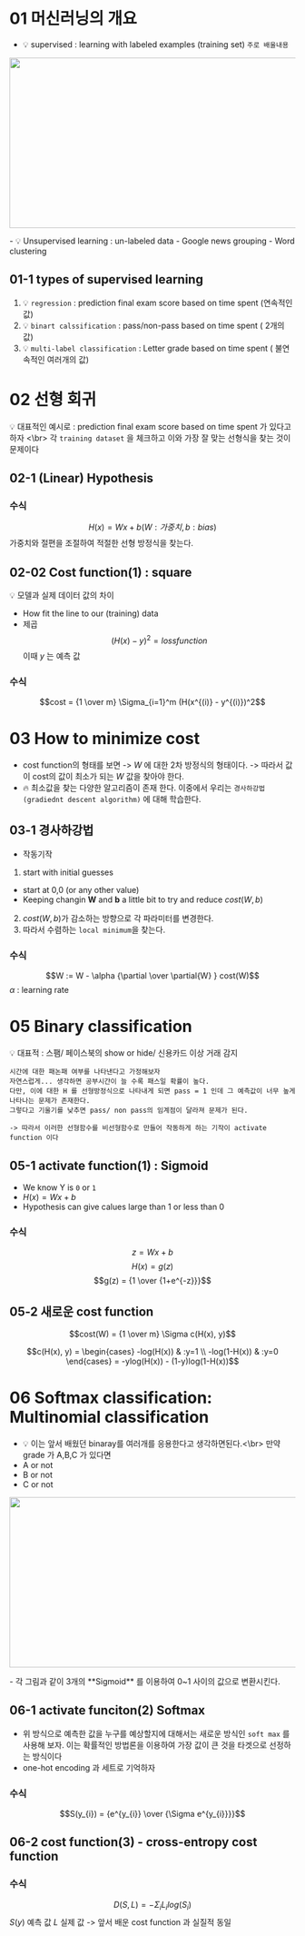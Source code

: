

# 01 머신러닝의 개요
 - 💡 supervised : learning with labeled examples (training set) `주로 배울내용`
<p align='center'><img src="https://user-images.githubusercontent.com/118495946/214555562-b7df5d97-b9e8-471a-9989-0a9dc50ae727.jpeg" width="600" height="300"/></p>
 -  💡 Unsupervised learning : un-labeled data
  - Google news grouping
  - Word clustering

## 01-1 types of supervised learning
1. 💡 `regression` : prediction final exam score based on time spent (연속적인 값)
2. 💡 `binart calssification` : pass/non-pass based on time spent ( 2개의 값)
3. 💡 `multi-label classification` : Letter grade based on time spent ( 불연속적인 여러개의 값)

# 02 선형 회귀
💡 대표적인 예시로 : prediction final exam score based on time spent 가 있다고 하자 <\br>
각 `training dataset` 을 체크하고 이와 가장 잘 맞는 선형식을 찾는 것이 문제이다

## 02-1 (Linear) Hypothesis
### 수식
$$H(x) = Wx + b (W : 가중치, b: bias)$$
가중치와 절편을 조절하여 적절한 선형 방정식을 찾는다.

## 02-02 Cost function(1) : square
 💡 모델과 실제 데이터 값의 차이
 - How fit the line to our (training) data
 - 제곱
$$(H(x) - y )^{2} = loss function $$
이때 $y$ 는 예측 값
### 수식
$$cost = {1 \over m} \Sigma_{i=1}^m (H(x^{(i)} - y^{(i)})^2$$


# 03 How to minimize cost
- cost function의 형태를 보면 -> $W$ 에 대한 2차 방정식의 형태이다. -> 따라서 값이 cost의 값이 최소가 되는 $W$ 값을 찾아야 한다.
- 🔥 최소값을 찾는 다양한 알고리즘이 존재 한다. 이중에서 우리는 `경사하강법(gradiednt descent algorithm)` 에 대해 학습한다. 

## 03-1 경사하강법
- 작동기작
1. start with initial guesses
 - start at 0,0 (or any other value)
 - Keeping changin **W** and **b** a little bit to try and reduce $cost(W, b)$
2. $cost(W, b)$가 감소하는 방향으로 각 파라미터를 변경한다.
3. 따라서 수렴하는 `local minimum`을 찾는다.

### 수식
$$W := W - \alpha {\partial \over \partial{W} } cost(W)$$
$\alpha$ : learning rate


# 05 Binary classification
💡 대표적 : 스팸/ 페이스북의 show or hide/ 신용카드 이상 거래 감지
```
시간에 대한 패논패 여부를 나타낸다고 가정해보자
자연스럽게... 생각하면 공부시간이 늘 수록 패스일 확률이 높다.
다만, 이에 대한 H 를 선형방정식으로 나타내게 되면 pass = 1 인데 그 예측값이 너무 높게 나타나는 문제가 존재한다.
그렇다고 기울기를 낮추면 pass/ non pass의 임계점이 달라져 문제가 된다.

-> 따라서 이러한 선형함수를 비선형함수로 만들어 작동하게 하는 기작이 activate function 이다
```

## 05-1 activate function(1) : Sigmoid
- We know Y is `0` or `1` 
 - $H(x) = Wx + b$
- Hypothesis can give calues large than 1 or less than 0

### 수식
$$z = Wx + b$$
$$H(x) = g(z)$$
$$g(z) = {1 \over {1+e^{-z}}}$$

## 05-2 새로운 cost function
$$cost(W) = {1 \over m} \Sigma c(H(x), y)$$

$$c(H(x), y) = \begin{cases}
-log(H(x)) & :y=1 \\
-log(1-H(x)) & :y=0
\end{cases} = -ylog(H(x)) - (1-y)log(1-H(x))$$


# 06 Softmax classification: Multinomial classification
- 💡 이는 앞서 배웠던 binaray를 여러개를 응용한다고 생각하면된다.<\br> 만약 grade 가 A,B,C 가 있다면
 - A or not
 - B or not
 - C or not
<p align='center'><img src="https://user-images.githubusercontent.com/118495946/214567224-a1c7669d-4611-4e1c-ad69-5975f8ec3f01.png" width="600" height="300"/></p>
- 각 그림과 같이 3개의 **Sigmoid** 를 이용하여 0~1 사이의 값으로 변환시킨다.


## 06-1 activate funciton(2) Softmax
- 위 방식으로 예측한 값을 누구를 예상할지에 대해서는 새로운 방식인  `soft max` 를 사용해 보자. 이는 확률적인 방법론을 이용하여 가장 값이 큰 것을 타겟으로 선정하는 방식이다
- one-hot encoding 과 세트로 기억하자 

### 수식
$$S(y_{i}) = {e^{y_{i}} \over {\Sigma e^{y_{i}}}}$$

## 06-2 cost function(3) - cross-entropy cost function
### 수식
$$D(S, L) = - \Sigma_{i} L_{i} log(S_{i})$$ 
$S(y)$ 예측 값 $L$ 실제 값 -> 앞서 배운 cost function 과 실질적 동일


